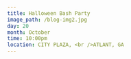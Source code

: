 ```yaml
---
title: Halloween Bash Party
image_path: /blog-img2.jpg
day: 20
month: October
time: 10:00pm
location: CITY PLAZA, <br />ATLANT, GA
---
```

